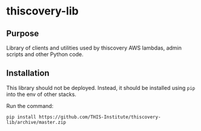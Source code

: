 # thiscovery-lib

## Purpose

Library of clients and utilities used by thiscovery AWS lambdas, admin scripts 
and other Python code.

## Installation

This library should not be deployed. Instead, it should be installed using `pip`
into the env of other stacks.

Run the command:

`pip install https://github.com/THIS-Institute/thiscovery-lib/archive/master.zip`